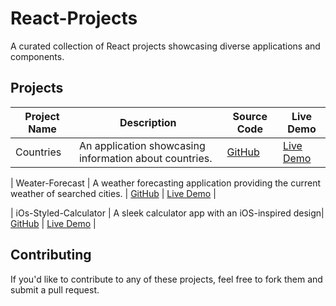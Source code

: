 # React-Projects
A curated collection of React projects showcasing diverse applications and components.

## Projects

| Project Name       | Description           | Source Code                         | Live Demo                           |
|--------------------|-----------------------|-------------------------------------|-------------------------------------|
| Countries     | An application showcasing information about countries.| [GitHub](https://github.com/Tahrim19/Countries.git) | [Live Demo](https://countries-tan-ten.vercel.app/)      |

| Weater-Forecast    | A weather forecasting application providing the current weather of searched cities.  | [GitHub](https://github.com/Tahrim19/Weather-Forecast.git)  | [Live Demo](https://weather-forecast-flame-one.vercel.app/) |

| iOs-Styled-Calculator     | A sleek calculator app with an iOS-inspired design| [GitHub](https://github.com/Tahrim19/iOS-Styled-Calculator.git)              | [Live Demo](https://i-os-styled-calculator.vercel.app/)      |

## Contributing
If you'd like to contribute to any of these projects, feel free to fork them and submit a pull request.

